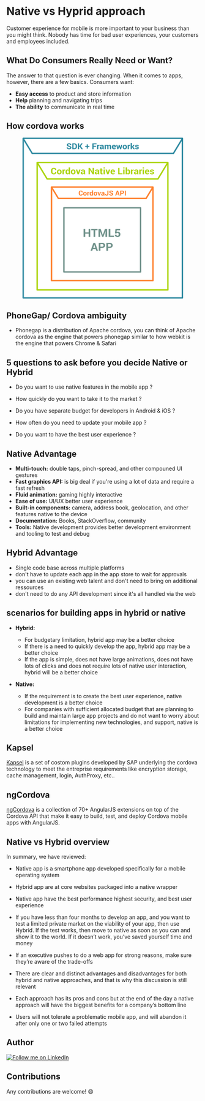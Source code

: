 # Native vs Hyprid approach

Customer experience for mobile is more important to your business than you might think. Nobody has time for bad user experiences, your customers and employees included. 

## What Do Consumers Really Need or Want?

The answer to that question is ever changing. When it comes to apps, however, there are a
few basics. Consumers want: 

- **Easy access** to product and store information
- **Help** planning and navigating trips
- **The ability** to communicate in real time

## How cordova works 

 <p align="center">
    <img src="https://github.com/laanayabdrzak/Native-vs-Hyprid-approach/blob/master/How_Cordova_Works.png" alt="Screenshots" height="420" width="420"/>
</p>

## PhoneGap/ Cordova ambiguity

- Phonegap is a distribution of Apache cordova, you can think of Apache cordova as the engine that powers phonegap similar to how webkit is the engine that powers Chrome & Safari

## 5 questions to ask before you decide Native or Hybrid

- Do you want to use native features in the mobile app ?

- How quickly do you want to take it to the market ?

- Do you have separate budget for developers in Android & iOS ?

- How often do you need to update your mobile app ?

- Do you want to have the best user experience ?

## Native Advantage

- **Multi-touch:** double taps, pinch-spread, and other compouned UI gestures
- **Fast graphics API:** is big deal if you're using a lot of data and require a fast refresh 
- **Fluid animation:** gaming highly interactive
- **Ease of use:** UI/UX better user experience
- **Built-in components:** camera, address book, geolocation, and other features native to the device
- **Documentation:** Books, StackOverflow, community
- **Tools:** Native development provides better development environment and tooling to test and debug

## Hybrid Advantage

- Single code base across multiple platforms 
- don't have to update each app in the app store to wait for approvals
- you can use an existing web talent and don't need to bring on additional ressources
- don't need to do any API development since it's all handled via the web

## scenarios for building apps in hybrid or native

- **Hybrid:**
  - For budgetary limitation, hybrid app may be a better choice
  - If there is a need to quickly develop the app, hybrid app may be a better choice
  - If the app is simple, does not have large animations, does not have lots of clicks and does not require lots of native user interaction, hybrid will be a better choice

- **Native:**
  - If the requirement is to create the best user experience, native development is a better choice
  - For companies with sufficient allocated budget that are planning to build and maintain large app projects and do not want to worry about limitations for implementing new technologies, and support, native is a better choice

## Kapsel 

[Kapsel](http://scn.sap.com/docs/DOC-49592#setup) is a set of costom plugins developed by SAP underlying the cordova technology to meet the entreprise requirements like encryption storage, cache management, login, AuthProxy, etc..

## ngCordova 

[ngCordova](http://ngcordova.com/) is a collection of 70+ AngularJS extensions on top of the Cordova API that make it easy to build, test, and deploy Cordova mobile apps with AngularJS.

## Native vs Hybrid overview

In summary, we have reviewed:

- Native app is a smartphone app developed specifically for a mobile operating system

- Hybrid  app are at core websites packaged into a native wrapper

- Native app have the best performance highest security, and best user experience

- If you have less than four months to develop an app, and you want to test a limited private market on the viability of your app, then use Hybrid. If the test works, then move to native as soon as you can and show it to the world. If it doesn’t work, you’ve saved yourself time and money

- If an executive pushes to do a web app for strong reasons, make sure they’re aware of the trade-offs

- There are clear and distinct advantages and disadvantages for both hybrid and native approaches, and that is why this discussion is still relevant

- Each approach has its pros and cons but at the end of the day a native approach will have the biggest benefits for a company’s bottom line

- Users will not tolerate a problematic mobile app, and will abandon it after only one or two failed attempts

## Author

<a href="https://www.linkedin.com/in/laanayabdrzak">
  <img alt="Follow me on LinkedIn"
       src="https://raw.githubusercontent.com/florent37/DaVinci/master/mobile/src/main/res/drawable-hdpi/linkedin.png" />
</a>

## Contributions

 Any contributions are welcome! :smile:
